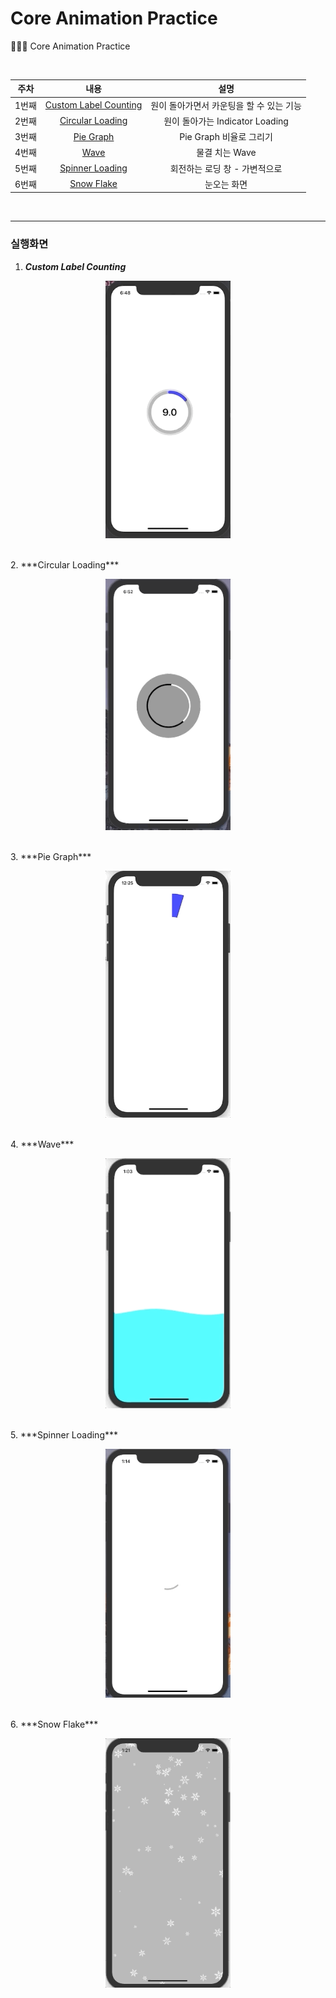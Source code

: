 # Core Animation Practice
🧑🏻‍💻 Core Animation Practice

<br>

| 주차  |                             내용                             |                   설명                   |
| :---: | :----------------------------------------------------------: | :--------------------------------------: |
| 1번째 | [Custom Label Counting](https://github.com/dongminyoon/CoreAnimation_Prac/blob/main/CoreAnimation_Practice/CoreAnimation_Practice/CoreAnimationView/CountdownProgressBar.swift) | 원이 돌아가면서 카운팅을 할 수 있는 기능 |
| 2번째 | [Circular Loading](https://github.com/dongminyoon/CoreAnimation_Prac/blob/main/CoreAnimation_Practice/CoreAnimation_Practice/CoreAnimationView/LoadingIndicator.swift) |     원이 돌아가는 Indicator Loading      |
| 3번째 | [Pie Graph](https://github.com/dongminyoon/CoreAnimation_Prac/blob/main/CoreAnimation_Practice/CoreAnimation_Practice/CoreAnimationView/PieGraph.swift) |         Pie Graph 비율로 그리기          |
| 4번째 | [Wave](https://github.com/dongminyoon/CoreAnimation_Prac/blob/main/CoreAnimation_Practice/CoreAnimation_Practice/CoreAnimationView/CurveWave.swift) |              물결 치는 Wave              |
| 5번째 | [Spinner Loading](https://github.com/dongminyoon/CoreAnimation_Prac/blob/main/CoreAnimation_Practice/CoreAnimation_Practice/CoreAnimationView/LoadingIndicator2.swift) |              회전하는 로딩 창 - 가변적으로              |
| 6번째 | [Snow Flake](https://github.com/dongminyoon/CoreAnimation_Prac/blob/main/CoreAnimation_Practice/CoreAnimation_Practice/CoreAnimationView/SnowlfakeView.swift) |              눈오는 화면              |
<br>

---

### 실행화면

1. ***Custom Label Counting***

<p align="center"><img src="./images/customcountinglabel.gif" width="200px"></p>
<br>
2. ***Circular Loading***

<p align="center"><img src="./images/circleloading.gif" width="200px"></p>
<br>
3. ***Pie Graph***

<p align="center"><img src="./images/piegraph.gif" width="200px"></p>
<br>
4. ***Wave***

<p align="center"><img src="./images/wave.gif" width="200px"></p>
<br>
5. ***Spinner Loading***

<p align="center"><img src="./images/spinnerloading.gif" width="200px"></p>
<br>
6. ***Snow Flake***

<p align="center"><img src="./images/snowflake.gif" width="200px">

